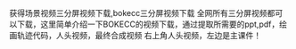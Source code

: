 获得场景视频三分屏视频下载,bokecc三分屏视频下载
全网所有三分屏视频都可以下载，这里简单介绍一下BOKECC的视频下载，通过提取所需要的ppt,pdf，绘画轨迹代码，人头视频，最终合成视频
右上角人头视频，左边是主课件！
